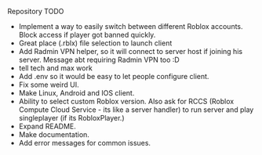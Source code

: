 Repository TODO

- Implement a way to easily switch between different Roblox accounts. Block access if player got banned quickly.
- Great place (.rblx) file selection to launch client
- Add Radmin VPN helper, so it will connect to server host if joining his server. Message abt requiring Radmin VPN too :D
- tell tech and max work
- Add .env so it would be easy to let people configure client.
- Fix some weird UI.
- Make Linux, Android and IOS client.
- Ability to select custom Roblox version. Also ask for RCCS (Roblox Compute Cloud Service - its like a server handler) to run server and play singleplayer (if its RobloxPlayer.)
- Expand README.
- Make documentation.
- Add error messages for common issues.

